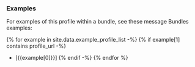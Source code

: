 
### Examples

For examples of this profile within a bundle, see these message Bundles examples:

{% for example in site.data.example_profile_list -%}
{% if example[1] contains profile_url -%}
- [{{example[0]}}]
{% endif -%}
{% endfor %} 
